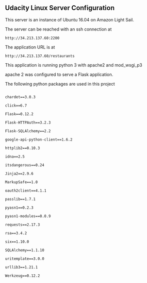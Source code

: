 ## Udacity Linux Server Configuration

This server is an instance of Ubuntu 16.04 on Amazon Light Sail.

The server can be reached with an ssh connection at

``http://34.213.137.60:2200``


The application URL is at 

``http://34.213.137.60/restaurants``

This application is running python 3 with apache2 and mod_wsgi_p3

apache 2 was configured to serve a Flask application.

The following python packages are used in this project

```certifi==2017.4.17

chardet==3.0.3

click==6.7

Flask==0.12.2

Flask-HTTPAuth==3.2.3

Flask-SQLAlchemy==2.2

google-api-python-client==1.6.2

httplib2==0.10.3

idna==2.5

itsdangerous==0.24

Jinja2==2.9.6

MarkupSafe==1.0

oauth2client==4.1.1

passlib==1.7.1

pyasn1==0.2.3

pyasn1-modules==0.0.9

requests==2.17.3

rsa==3.4.2

six==1.10.0

SQLAlchemy==1.1.10

uritemplate==3.0.0

urllib3==1.21.1

Werkzeug==0.12.2
